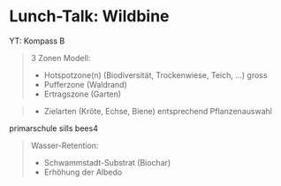 # Lunch-Talk: Wildbine

YT: Kompass B

> 3 Zonen Modell:
> - Hotspotzone(n) (Biodiversität, Trockenwiese, Teich, ...) gross
> - Pufferzone (Waldrand)
> - Ertragszone (Garten)

> - Zielarten (Kröte, Echse, Biene) entsprechend Pflanzenauswahl

primarschule sills bees4

> Wasser-Retention:
>- Schwammstadt-Substrat (Biochar)
>- Erhöhung der Albedo
